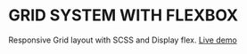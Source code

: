 # GRID SYSTEM WITH FLEXBOX
Responsive Grid layout with SCSS and Display flex.
[Live demo](https://ga-mo.github.io/gridflex)